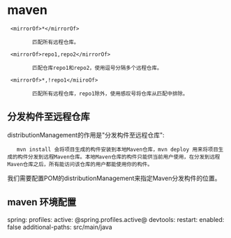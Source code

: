 # maven



     <mirrorOf>*</mirrorOf> 
    
            匹配所有远程仓库。 
    
     <mirrorOf>repo1,repo2</mirrorOf> 
    
            匹配仓库repo1和repo2，使用逗号分隔多个远程仓库。 
    
     <mirrorOf>*,!repo1</miiroOf> 
    
            匹配所有远程仓库，repo1除外，使用感叹号将仓库从匹配中排除。
## 分发构件至远程仓库

distributionManagement的作用是"分发构件至远程仓库":

       mvn install 会将项目生成的构件安装到本地Maven仓库，mvn deploy 用来将项目生成的构件分发到远程Maven仓库。本地Maven仓库的构件只能供当前用户使用，在分发到远程Maven仓库之后，所有能访问该仓库的用户都能使用你的构件。

我们需要配置POM的distributionManagement来指定Maven分发构件的位置。



## maven 环境配置

spring:
  profiles:
    active: @spring.profiles.active@
  devtools:
    restart:
      enabled: false
      additional-paths: src/main/java
